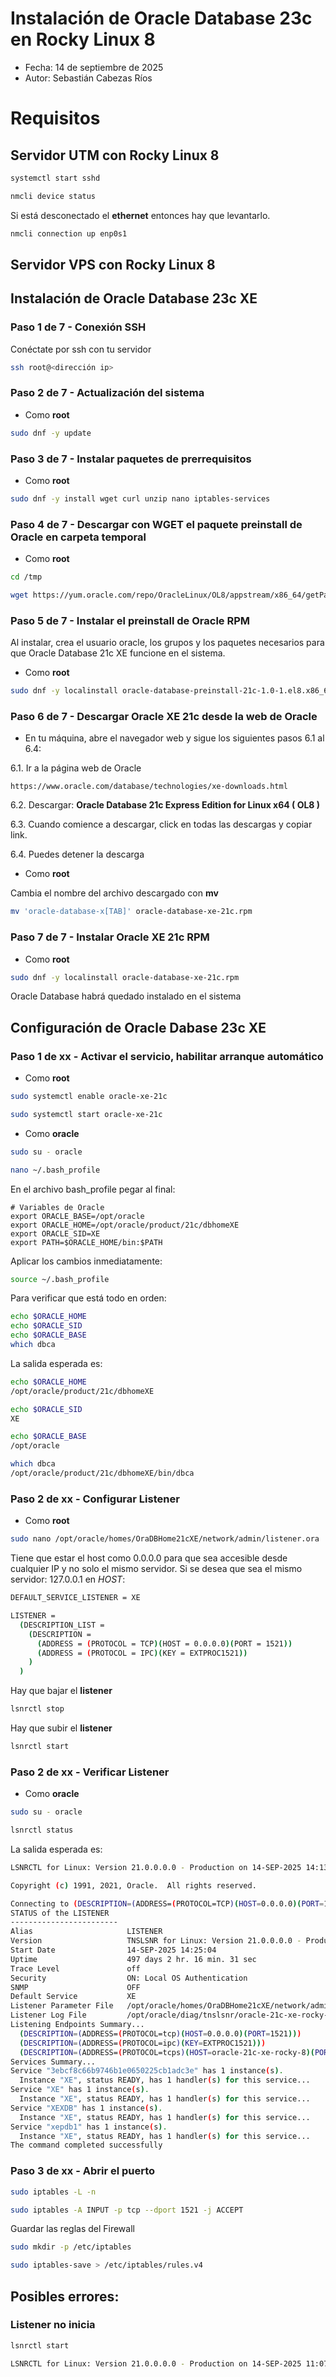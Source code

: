 # Instalación de Oracle Database 23c en Rocky Linux 8
* Fecha: 14 de septiembre de 2025
* Autor: Sebastián Cabezas Ríos

# Requisitos
## Servidor UTM con Rocky Linux 8
```bash
systemctl start sshd
```
```bash
nmcli device status
```
Si está desconectado el **ethernet** entonces hay que levantarlo.
```bash
nmcli connection up enp0s1
```


## Servidor VPS con Rocky Linux 8


## Instalación de Oracle Database 23c XE
### Paso 1 de 7 - Conexión SSH
Conéctate por ssh con tu servidor
```bash
ssh root@<dirección ip>
```

### Paso 2 de 7 - Actualización del sistema
* Como **root**
```bash
sudo dnf -y update
```

### Paso 3 de 7 - Instalar paquetes de prerrequisitos
* Como **root**
```bash
sudo dnf -y install wget curl unzip nano iptables-services
```

### Paso 4 de 7 - Descargar con WGET el paquete preinstall de Oracle en carpeta temporal
* Como **root**
```bash
cd /tmp
```
```bash
wget https://yum.oracle.com/repo/OracleLinux/OL8/appstream/x86_64/getPackage/oracle-database-preinstall-21c-1.0-1.el8.x86_64.rpm
```

### Paso 5 de 7 - Instalar el preinstall de Oracle RPM
Al instalar, crea el usuario oracle, los grupos y los paquetes necesarios para que Oracle Database 21c XE funcione en el sistema.

* Como **root**
```bash
sudo dnf -y localinstall oracle-database-preinstall-21c-1.0-1.el8.x86_64.rpm
```

### Paso 6 de 7 - Descargar Oracle XE 21c desde la web de Oracle
* En tu máquina, abre el navegador web y sigue los siguientes pasos 6.1 al 6.4:

6.1. Ir a la página web de Oracle
```url
https://www.oracle.com/database/technologies/xe-downloads.html
```
6.2. Descargar: **Oracle Database 21c Express Edition for Linux x64 ( OL8 )**

6.3. Cuando comience a descargar, click en todas las descargas y copiar link.

6.4. Puedes detener la descarga

* Como **root**

Cambia el nombre del archivo descargado con **mv** 
```bash
mv 'oracle-database-x[TAB]' oracle-database-xe-21c.rpm
```

### Paso 7 de 7 - Instalar Oracle XE 21c RPM
* Como **root**
```bash
sudo dnf -y localinstall oracle-database-xe-21c.rpm
```
Oracle Database habrá quedado instalado en el sistema

## Configuración de Oracle Dabase 23c XE


### Paso 1 de xx - Activar el servicio, habilitar arranque automático

* Como **root**
```bash
sudo systemctl enable oracle-xe-21c
```
```bash
sudo systemctl start oracle-xe-21c
```
* Como **oracle**
```bash
sudo su - oracle
```
```bash
nano ~/.bash_profile
```
En el archivo bash_profile pegar al final:
```nano
# Variables de Oracle
export ORACLE_BASE=/opt/oracle
export ORACLE_HOME=/opt/oracle/product/21c/dbhomeXE
export ORACLE_SID=XE
export PATH=$ORACLE_HOME/bin:$PATH
```
Aplicar los cambios inmediatamente:
```bash
source ~/.bash_profile
```
Para verificar que está todo en orden:
```bash
echo $ORACLE_HOME
echo $ORACLE_SID
echo $ORACLE_BASE
which dbca
```
La salida esperada es:
```bash
echo $ORACLE_HOME
/opt/oracle/product/21c/dbhomeXE

echo $ORACLE_SID
XE

echo $ORACLE_BASE
/opt/oracle

which dbca
/opt/oracle/product/21c/dbhomeXE/bin/dbca
```

### Paso 2 de xx - Configurar Listener
* Como **root**
```bash
sudo nano /opt/oracle/homes/OraDBHome21cXE/network/admin/listener.ora
````
Tiene que estar el host como 0.0.0.0 para que sea accesible desde cualquier IP y no solo el mismo servidor. Si se desea que sea el mismo servidor: 127.0.0.1 en *HOST*:
```bash
DEFAULT_SERVICE_LISTENER = XE

LISTENER =
  (DESCRIPTION_LIST =
    (DESCRIPTION =
      (ADDRESS = (PROTOCOL = TCP)(HOST = 0.0.0.0)(PORT = 1521))
      (ADDRESS = (PROTOCOL = IPC)(KEY = EXTPROC1521))
    )
  )
```
Hay que bajar el **listener**
```bash
lsnrctl stop
```
Hay que subir el **listener**
```bash
lsnrctl start
```


### Paso 2 de xx - Verificar Listener
* Como **oracle**
```bash
sudo su - oracle
```
```bash
lsnrctl status
```
La salida esperada es:
```bash
LSNRCTL for Linux: Version 21.0.0.0.0 - Production on 14-SEP-2025 14:13:43

Copyright (c) 1991, 2021, Oracle.  All rights reserved.

Connecting to (DESCRIPTION=(ADDRESS=(PROTOCOL=TCP)(HOST=0.0.0.0)(PORT=1521)))
STATUS of the LISTENER
------------------------
Alias                     LISTENER
Version                   TNSLSNR for Linux: Version 21.0.0.0.0 - Production
Start Date                14-SEP-2025 14:25:04
Uptime                    497 days 2 hr. 16 min. 31 sec
Trace Level               off
Security                  ON: Local OS Authentication
SNMP                      OFF
Default Service           XE
Listener Parameter File   /opt/oracle/homes/OraDBHome21cXE/network/admin/listener.ora
Listener Log File         /opt/oracle/diag/tnslsnr/oracle-21c-xe-rocky-8/listener/alert/log.xml
Listening Endpoints Summary...
  (DESCRIPTION=(ADDRESS=(PROTOCOL=tcp)(HOST=0.0.0.0)(PORT=1521)))
  (DESCRIPTION=(ADDRESS=(PROTOCOL=ipc)(KEY=EXTPROC1521)))
  (DESCRIPTION=(ADDRESS=(PROTOCOL=tcps)(HOST=oracle-21c-xe-rocky-8)(PORT=5500))(Security=(my_wallet_directory=/opt/oracle/admin/XE/xdb_wallet))(Presentation=HTTP)(Session=RAW))
Services Summary...
Service "3ebcf8c66b9746b1e0650225cb1adc3e" has 1 instance(s).
  Instance "XE", status READY, has 1 handler(s) for this service...
Service "XE" has 1 instance(s).
  Instance "XE", status READY, has 1 handler(s) for this service...
Service "XEXDB" has 1 instance(s).
  Instance "XE", status READY, has 1 handler(s) for this service...
Service "xepdb1" has 1 instance(s).
  Instance "XE", status READY, has 1 handler(s) for this service...
The command completed successfully
```
### Paso 3 de xx - Abrir el puerto

```bash
sudo iptables -L -n
```
```bash
sudo iptables -A INPUT -p tcp --dport 1521 -j ACCEPT
```
Guardar las reglas del Firewall

```bash
sudo mkdir -p /etc/iptables
```
```bash
sudo iptables-save > /etc/iptables/rules.v4
```

## Posibles errores:

### Listener no inicia

```bash
lsnrctl start 

LSNRCTL for Linux: Version 21.0.0.0.0 - Production on 14-SEP-2025 11:07:46 Copyright (c) 1991, 2021, Oracle. All rights reserved. Starting /opt/oracle/product/21c/dbhomeXE/bin/tnslsnr: please wait... TNSLSNR for Linux: Version 21.0.0.0.0 - Production NL-00280: error creating log stream /opt/oracle/product/21c/dbhomeXE/network/log/listener.log NL-00278: cannot open log file SNL-00016: snlfohd: error opening file Linux Error: 13: Permission denied
```
